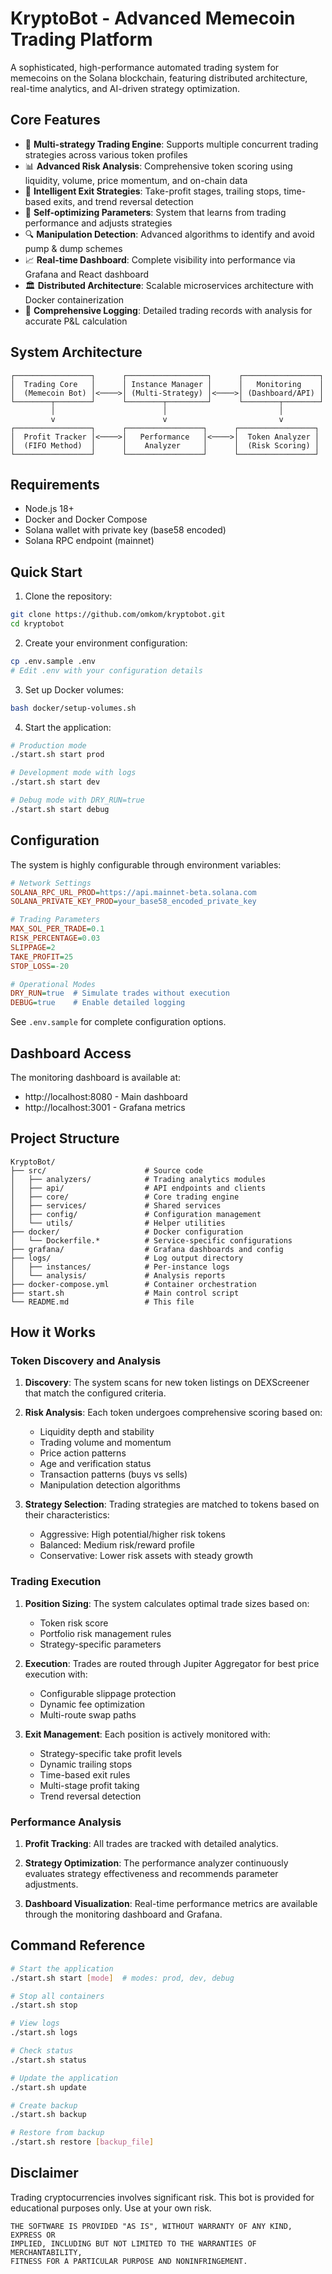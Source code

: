 # KryptoBot - Advanced Memecoin Trading Platform

A sophisticated, high-performance automated trading system for memecoins on the Solana blockchain, featuring distributed architecture, real-time analytics, and AI-driven strategy optimization.

## Core Features

- 🚀 **Multi-strategy Trading Engine**: Supports multiple concurrent trading strategies across various token profiles
- 📊 **Advanced Risk Analysis**: Comprehensive token scoring using liquidity, volume, price momentum, and on-chain data
- 🔄 **Intelligent Exit Strategies**: Take-profit stages, trailing stops, time-based exits, and trend reversal detection
- 🧠 **Self-optimizing Parameters**: System that learns from trading performance and adjusts strategies
- 🔍 **Manipulation Detection**: Advanced algorithms to identify and avoid pump & dump schemes
- 📈 **Real-time Dashboard**: Complete visibility into performance via Grafana and React dashboard
- 🏛️ **Distributed Architecture**: Scalable microservices architecture with Docker containerization
- 📝 **Comprehensive Logging**: Detailed trading records with analysis for accurate P&L calculation

## System Architecture

```
┌─────────────────┐      ┌──────────────────┐      ┌─────────────────┐
│  Trading Core   │      │ Instance Manager │      │   Monitoring    │
│  (Memecoin Bot) │<────>│ (Multi-Strategy) │<────>│ (Dashboard/API) │
└────────┬────────┘      └────────┬─────────┘      └────────┬────────┘
         │                        │                         │
         v                        v                         v
┌─────────────────┐      ┌─────────────────┐      ┌─────────────────┐
│  Profit Tracker │<────>│   Performance   │<────>│  Token Analyzer │
│  (FIFO Method)  │      │    Analyzer     │      │  (Risk Scoring) │
└─────────────────┘      └─────────────────┘      └─────────────────┘
```

## Requirements

- Node.js 18+
- Docker and Docker Compose
- Solana wallet with private key (base58 encoded)
- Solana RPC endpoint (mainnet)

## Quick Start

1. Clone the repository:

```bash
git clone https://github.com/omkom/kryptobot.git
cd kryptobot
```

2. Create your environment configuration:

```bash
cp .env.sample .env
# Edit .env with your configuration details
```

3. Set up Docker volumes:

```bash
bash docker/setup-volumes.sh
```

4. Start the application:

```bash
# Production mode
./start.sh start prod

# Development mode with logs
./start.sh start dev

# Debug mode with DRY_RUN=true
./start.sh start debug
```

## Configuration

The system is highly configurable through environment variables:

```ini
# Network Settings
SOLANA_RPC_URL_PROD=https://api.mainnet-beta.solana.com
SOLANA_PRIVATE_KEY_PROD=your_base58_encoded_private_key

# Trading Parameters
MAX_SOL_PER_TRADE=0.1
RISK_PERCENTAGE=0.03
SLIPPAGE=2
TAKE_PROFIT=25
STOP_LOSS=-20

# Operational Modes
DRY_RUN=true  # Simulate trades without execution
DEBUG=true    # Enable detailed logging
```

See `.env.sample` for complete configuration options.

## Dashboard Access

The monitoring dashboard is available at:

- http://localhost:8080 - Main dashboard
- http://localhost:3001 - Grafana metrics

## Project Structure

```
KryptoBot/
├── src/                      # Source code
│   ├── analyzers/            # Trading analytics modules
│   ├── api/                  # API endpoints and clients
│   ├── core/                 # Core trading engine
│   ├── services/             # Shared services
│   ├── config/               # Configuration management
│   └── utils/                # Helper utilities
├── docker/                   # Docker configuration
│   └── Dockerfile.*          # Service-specific configurations
├── grafana/                  # Grafana dashboards and config
├── logs/                     # Log output directory
│   ├── instances/            # Per-instance logs
│   └── analysis/             # Analysis reports
├── docker-compose.yml        # Container orchestration
├── start.sh                  # Main control script
└── README.md                 # This file
```

## How it Works

### Token Discovery and Analysis

1. **Discovery**: The system scans for new token listings on DEXScreener that match the configured criteria.

2. **Risk Analysis**: Each token undergoes comprehensive scoring based on:
   - Liquidity depth and stability
   - Trading volume and momentum
   - Price action patterns 
   - Age and verification status
   - Transaction patterns (buys vs sells)
   - Manipulation detection algorithms

3. **Strategy Selection**: Trading strategies are matched to tokens based on their characteristics:
   - Aggressive: High potential/higher risk tokens
   - Balanced: Medium risk/reward profile
   - Conservative: Lower risk assets with steady growth

### Trading Execution

1. **Position Sizing**: The system calculates optimal trade sizes based on:
   - Token risk score
   - Portfolio risk management rules
   - Strategy-specific parameters

2. **Execution**: Trades are routed through Jupiter Aggregator for best price execution with:
   - Configurable slippage protection
   - Dynamic fee optimization
   - Multi-route swap paths

3. **Exit Management**: Each position is actively monitored with:
   - Strategy-specific take profit levels
   - Dynamic trailing stops
   - Time-based exit rules
   - Multi-stage profit taking
   - Trend reversal detection

### Performance Analysis

1. **Profit Tracking**: All trades are tracked with detailed analytics.

2. **Strategy Optimization**: The performance analyzer continuously evaluates strategy effectiveness and recommends parameter adjustments.

3. **Dashboard Visualization**: Real-time performance metrics are available through the monitoring dashboard and Grafana.

## Command Reference

```bash
# Start the application
./start.sh start [mode]  # modes: prod, dev, debug

# Stop all containers
./start.sh stop

# View logs
./start.sh logs

# Check status
./start.sh status

# Update the application
./start.sh update

# Create backup
./start.sh backup

# Restore from backup
./start.sh restore [backup_file]
```

## Disclaimer

Trading cryptocurrencies involves significant risk. This bot is provided for educational purposes only. Use at your own risk.

```
THE SOFTWARE IS PROVIDED "AS IS", WITHOUT WARRANTY OF ANY KIND, EXPRESS OR
IMPLIED, INCLUDING BUT NOT LIMITED TO THE WARRANTIES OF MERCHANTABILITY,
FITNESS FOR A PARTICULAR PURPOSE AND NONINFRINGEMENT.
```